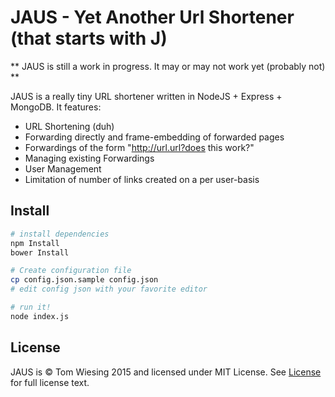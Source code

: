 # JAUS - Yet Another Url Shortener (that starts with J)

** JAUS is still a work in progress. It may or may not work yet (probably not) **

JAUS is a really tiny URL shortener written in NodeJS + Express + MongoDB. It features:

* URL Shortening (duh)
* Forwarding directly and frame-embedding of forwarded pages
* Forwardings of the form "http://url.url?does this work?"
* Managing existing Forwardings
* User Management
* Limitation of number of links created on a per user-basis

## Install
```bash
# install dependencies
npm Install
bower Install

# Create configuration file
cp config.json.sample config.json
# edit config json with your favorite editor

# run it!
node index.js 
```

## License

JAUS is &copy; Tom Wiesing 2015 and licensed under MIT License. See [License](License) for full license text.
